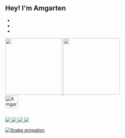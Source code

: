 ## Hey! I'm Amgarten

-
-
-

<div>
  <a href="https://github.com/Amgarten2003"> 
  <img height="180em" src="https://github-readme-stats.vercel.app/api?username=Amgarten2003&show_icons=true&theme=github_dark&include_all_commits=true&count_private=true" />
  <img height="180em" src="https://github-readme-stats.vercel.app/api/top-langs/?username=Amgarten2003&layout=compact&langs_count=16&theme=github_dark" />
</div>
  
<div>
  <img align="center" alt="Amgarten-Python" height="40" src="https://cdn.jsdelivr.net/gh/devicons/devicon/icons/python/python-original.svg" />
</div>

##

<div>
  <a href="https://www.hackerrank.com/amgarten"><img src="https://img.shields.io/badge/-Hackerrank-2EC866?style=for-the-badge&logo=HackerRank&logoColor=white" />
  <a href="https://amgartensteam.slack.com"><img src="https://img.shields.io/badge/Slack-4A154B?style=for-the-badge&logo=slack&logoColor=white" />
  <a href="mailto:joaoamgarten2003@gmail.com"><img src="https://img.shields.io/badge/Gmail-D14836?style=for-the-badge&logo=gmail&logoColor=white" />
  <a href="https://www.instagram.com/_amgartn_/"><img src="https://img.shields.io/badge/Instagram-E4405F?style=for-the-badge&logo=instagram&logoColor=white" />

  ![Snake animation](https://github.com/Amgarten2003/Amgarten2003/blob/output/github-contribution-grid-snake.svg)    
</div>
